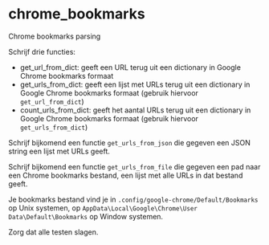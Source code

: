 # chrome_bookmarks
Chrome bookmarks parsing

Schrijf drie functies:

- get_url_from_dict: geeft een URL terug uit een dictionary in Google Chrome bookmarks formaat
- get_urls_from_dict: geeft een lijst met URLs terug uit een dictionary in Google Chrome bookmarks formaat (gebruik hiervoor `get_url_from_dict`)
- count_urls_from_dict: geeft het aantal URLs terug uit een dictionary in Google Chrome bookmarks formaat (gebruik hiervoor `get_urls_from_dict`)

Schrijf bijkomend een functie `get_urls_from_json` die gegeven een JSON
string een lijst met URLs geeft.

Schrijf bijkomend een functie `get_urls_from_file` die gegeven een pad naar
een Chrome bookmarks bestand, een lijst met alle URLs in dat bestand geeft.

Je bookmarks bestand vind je in `.config/google-chrome/Default/Bookmarks`
op Unix systemen, op `AppData\Local\Google\Chrome\User Data\Default\Bookmarks` op Window systemen.

Zorg dat alle testen slagen.